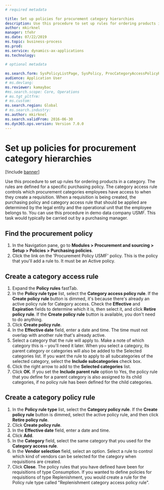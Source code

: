 ```yaml
--- 
# required metadata 
 
title: Set up policies for procurement category hierarchies
description: Use this procedure to set up rules for ordering products in a category. 
author: mkirknel
manager: tfehr 
ms.date: 07/22/2019
ms.topic: business-process 
ms.prod:  
ms.service: dynamics-ax-applications 
ms.technology:  
 
# optional metadata 
 
ms.search.form: SysPolicyListPage, SysPolicy, ProcCategoryAccessPolicyRule, ProcCategoryPolicyRule, EcoResCategorySingleLookup   
audience: Application User 
# ms.devlang:  
ms.reviewer: kamaybac
#ms.search.scope: Core, Operations 
# ms.tgt_pltfrm:  
# ms.custom:  
ms.search.region: Global
# ms.search.industry: 
ms.author: mkirknel
ms.search.validFrom: 2016-06-30 
ms.dyn365.ops.version: Version 7.0.0 
---
```

# Set up policies for procurement category hierarchies

[!include [banner](../../includes/banner.md)]

Use this procedure to set up rules for ordering products in a category. The rules are defined for a specific purchasing policy. The category access rule controls which procurement categories employees have access to when they create a requisition. When a requisition is being created, the purchasing policy and category access rule that should be applied are determined by the legal entity and the operational unit that the employee belongs to. You can use this procedure in demo data company USMF. This task would typically be carried out by a purchasing manager.


## Find the procurement policy
1. In the Navigation pane, go to **Modules > Procurement and sourcing > Setup > Policies > Purchasing policies**.
2. Click the link on the 'Procurement Policy USMF' policy. This is the policy that you'll add a rule to. It must be an Active policy.  

## Create a category access rule
1. Expand the **Policy rules** fastTab.
2. In the **Policy rule type** list, select the **Category access policy rule**. If the **Create policy rule** button is dimmed, it's because there's already an active policy rule for Category access. Check the **Effective** and **Expiration** fields to determine which it is, then select it, and click **Retire policy rule**. If the **Create policy rule** button is available, you don't need to do anything.  
3. Click **Create policy rule**.
4. In the **Effective date** field, enter a date and time. The time must not overlap with another rule that's already active.  
5. Select a category that the rule will apply to. Make a note of which category this is – you'll need it later. When you select a category, its parent category or categories will also be added to the Selected categories list. If you want the rule to apply to all subcategories of the selected category, select the **Include subcategories** check box.
6. Click the right arrow to add to the **Selected categories** list.  
4. Click **OK**. If you set the **Include parent rule** option to Yes, the policy rule that you define for a parent category is also assigned to its child categories, if no policy rule has been defined for the child categories.

## Create a category policy rule
1. In the **Policy rule type** list, select the **Category policy rule**. If the **Create policy rule** button is dimmed, select the active policy rule, and then click **Retire policy rule**.  
2. Click **Create policy rule**.
3. In the **Effective date** field, enter a date and time.
4. Click **Add**.
5. In the **Category** field, select the same category that you used for the **Category access rule**.
6. In the **Vendor selection** field, select an option. Select a rule to control which kind of vendors can be selected for the category when requisitions are created.  
7. Click **Close**. The policy rules that you have defined have been for requisitions of type Consumption. If you wanted to define policies for requisitions of type Replenishment, you would create a rule for the Policy rule type called "Replenishment category access policy rule".  

